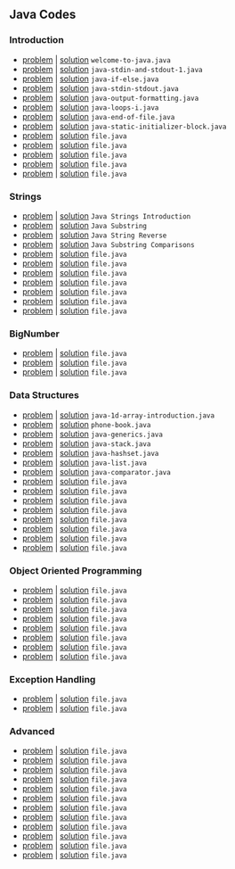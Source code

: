 ## Java Codes
### Introduction
- [problem](https://www.hackerrank.com/challenges/welcome-to-java) | [solution](welcome-to-java.java) `welcome-to-java.java`
- [problem](https://www.hackerrank.com/challenges/java-stdin-and-stdout-1) | [solution](java-stdin-and-stdout-1.java) `java-stdin-and-stdout-1.java`
- [problem](https://www.hackerrank.com/challenges/java-if-else) | [solution](java-if-else.java) `java-if-else.java`
- [problem](https://www.hackerrank.com/challenges/java-stdin-stdout) | [solution](java-stdin-stdout.java) `java-stdin-stdout.java`
- [problem](https://www.hackerrank.com/challenges/java-output-formatting) | [solution](java-output-formatting.java) `java-output-formatting.java`
- [problem](https://www.hackerrank.com/challenges/java-loops-i) | [solution](java-loops-i.java) `java-loops-i.java`
- [problem](https://www.hackerrank.com/challenges/java-end-of-file) | [solution](java-end-of-file.java) `java-end-of-file.java`
- [problem](https://www.hackerrank.com/challenges/java-static-initializer-block) | [solution](java-static-initializer-block.java) `java-static-initializer-block.java`
- [problem](link) | [solution](file.java) `file.java`
- [problem](link) | [solution](file.java) `file.java`
- [problem](link) | [solution](file.java) `file.java`
- [problem](link) | [solution](file.java) `file.java`
- [problem](link) | [solution](file.java) `file.java`
### Strings
- [problem](https://www.hackerrank.com/challenges/java-strings-introduction) | [solution](java-strings-introduction.java) `Java Strings Introduction`
- [problem](https://www.hackerrank.com/challenges/java-substring) | [solution](java-substring.java) `Java Substring`
- [problem](https://www.hackerrank.com/challenges/java-string-reverse) | [solution](java-string-reverse.java) `Java String Reverse`
- [problem](https://www.hackerrank.com/challenges/java-string-compare) | [solution](java-string-compare.java) `Java Substring Comparisons`
- [problem](link) | [solution](file.java) `file.java`
- [problem](link) | [solution](file.java) `file.java`
- [problem](link) | [solution](file.java) `file.java`
- [problem](link) | [solution](file.java) `file.java`
- [problem](link) | [solution](file.java) `file.java`
- [problem](link) | [solution](file.java) `file.java`
- [problem](link) | [solution](file.java) `file.java`
### BigNumber
- [problem](link) | [solution](file.java) `file.java`
- [problem](link) | [solution](file.java) `file.java`
- [problem](link) | [solution](file.java) `file.java`
### Data Structures
- [problem](https://www.hackerrank.com/challenges/java-1d-array-introduction) | [solution](java-1d-array-introduction.java) `java-1d-array-introduction.java`
- [problem](https://www.hackerrank.com/challenges/phone-book) | [solution](phone-book.java) `phone-book.java`
- [problem](https://www.hackerrank.com/challenges/java-generics) | [solution](java-generics.java) `java-generics.java`
- [problem](https://www.hackerrank.com/challenges/java-stack) | [solution](java-stack.java) `java-stack.java`
- [problem](https://www.hackerrank.com/challenges/java-hashset) | [solution](java-hashset.java) `java-hashset.java`
- [problem](https://www.hackerrank.com/challenges/java-list) | [solution](java-list.java) `java-list.java`
- [problem](https://www.hackerrank.com/challenges/java-comparator) | [solution](java-comparator.java) `java-comparator.java`
- [problem](link) | [solution](file.java) `file.java`
- [problem](link) | [solution](file.java) `file.java`
- [problem](link) | [solution](file.java) `file.java`
- [problem](link) | [solution](file.java) `file.java`
- [problem](link) | [solution](file.java) `file.java`
- [problem](link) | [solution](file.java) `file.java`
- [problem](link) | [solution](file.java) `file.java`
- [problem](link) | [solution](file.java) `file.java`
### Object Oriented Programming
- [problem](link) | [solution](file.java) `file.java`
- [problem](link) | [solution](file.java) `file.java`
- [problem](link) | [solution](file.java) `file.java`
- [problem](link) | [solution](file.java) `file.java`
- [problem](link) | [solution](file.java) `file.java`
- [problem](link) | [solution](file.java) `file.java`
- [problem](link) | [solution](file.java) `file.java`
- [problem](link) | [solution](file.java) `file.java`
### Exception Handling
- [problem](link) | [solution](file.java) `file.java`
- [problem](link) | [solution](file.java) `file.java`
### Advanced
- [problem](link) | [solution](file.java) `file.java`
- [problem](link) | [solution](file.java) `file.java`
- [problem](link) | [solution](file.java) `file.java`
- [problem](link) | [solution](file.java) `file.java`
- [problem](link) | [solution](file.java) `file.java`
- [problem](link) | [solution](file.java) `file.java`
- [problem](link) | [solution](file.java) `file.java`
- [problem](link) | [solution](file.java) `file.java`
- [problem](link) | [solution](file.java) `file.java`
- [problem](link) | [solution](file.java) `file.java`
- [problem](link) | [solution](file.java) `file.java`
- [problem](link) | [solution](file.java) `file.java`